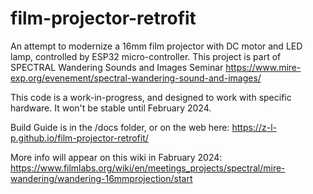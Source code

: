 # film-projector-retrofit
An attempt to modernize a 16mm film projector with DC motor and LED lamp, controlled by ESP32 micro-controller. This project is part of SPECTRAL Wandering Sounds and Images Seminar https://www.mire-exp.org/evenement/spectral-wandering-sound-and-images/

This code is a work-in-progress, and designed to work with specific hardware. It won't be stable until February 2024.

Build Guide is in the /docs folder, or on the web here: https://z-l-p.github.io/film-projector-retrofit/

More info will appear on this wiki in Fabruary 2024: https://www.filmlabs.org/wiki/en/meetings_projects/spectral/mire-wandering/wandering-16mmprojection/start
